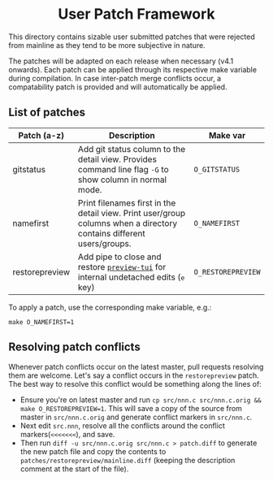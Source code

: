 <h1 align="center">User Patch Framework</h1>

This directory contains sizable user submitted patches that were rejected from mainline as they tend to be more subjective in nature.

The patches will be adapted on each release when necessary (v4.1 onwards). Each patch can be applied through its respective make variable during compilation. In case inter-patch merge conflicts occur, a compatability patch is provided and will automatically be applied.

## List of patches

| Patch (a-z) | Description | Make var |
| --- | --- | --- |
| gitstatus | Add git status column to the detail view. Provides command line flag `-G` to show column in normal mode. | `O_GITSTATUS` |
| namefirst | Print filenames first in the detail view. Print user/group columns when a directory contains different users/groups. | `O_NAMEFIRST` |
| restorepreview | Add pipe to close and restore [`preview-tui`](https://github.com/jarun/nnn/blob/master/plugins/preview-tui) for internal undetached edits (<kbd>e</kbd> key)| `O_RESTOREPREVIEW` |

To apply a patch, use the corresponding make variable, e.g.:

    make O_NAMEFIRST=1

## Resolving patch conflicts

Whenever patch conflicts occur on the latest master, pull requests resolving them are welcome. Let's say a conflict occurs in the `restorepreview` patch. The best way to resolve this conflict would be something along the lines of:

- Ensure you're on latest master and run `cp src/nnn.c src/nnn.c.orig && make O_RESTOREPREVIEW=1`. This will save a copy of the source from master in `src/nnn.c.orig` and generate conflict markers in `src/nnn.c`.
- Next edit `src.nnn`, resolve all the conflicts around the conflict markers(`<<<<<<<`), and save.
- Then run `diff -u src/nnn.c.orig src/nnn.c > patch.diff` to generate the new patch file and copy the contents to `patches/restorepreview/mainline.diff` (keeping the description comment at the start of the file).
